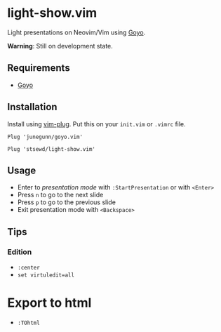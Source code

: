 # light-show.vim

Light presentations on Neovim/Vim using [Goyo](https://github.com/junegunn/goyo.vim).

**Warning**: Still on development state.

## Requirements

- [Goyo](https://github.com/junegunn/goyo.vim)

## Installation

Install using [vim-plug](https://github.com/junegunn/vim-plug).
Put this on your `init.vim` or `.vimrc` file.

```vim
Plug 'junegunn/goyo.vim'

Plug 'stsewd/light-show.vim'
```

## Usage

- Enter to _presentation mode_ with `:StartPresentation` or with `<Enter>`
- Press `n` to go to the next slide
- Press `p` to go to the previous slide
- Exit presentation mode with `<Backspace>`

## Tips

### Edition

- `:center`
- `set virtuledit=all`

# Export to html

- `:TOhtml`
